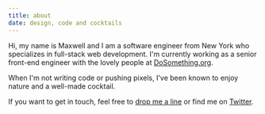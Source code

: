 ```yaml
---
title: about
date: design, code and cocktails
---
```


Hi, my name is Maxwell and I am a software engineer from New York who specializes in full-stack web development. I'm currently working as a senior front-end engineer with the lovely people at [DoSomething.org](http://wwww.dosomething.org/).

When I'm not writing code or pushing pixels, I've been known to enjoy nature and a well-made cocktail.

If you want to get in touch, feel free to [drop me a line](mailto:hi@mmwtsn.com?subject:Hello!) or find me on [Twitter](https://twitter.com/mmwtsn).
